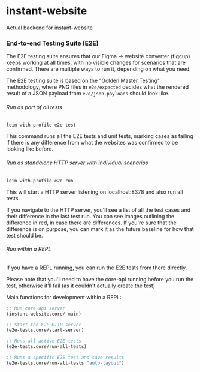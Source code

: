 # instant-website

Actual backend for instant-website



### End-to-end Testing Suite (E2E)

The E2E testing suite ensures that our Figma -> website converter (figcup) keeps working at all times, with no visible changes for scenarios that are confirmed. There are multiple ways to run it, depending on what you need.

The E2E testing suite is based on the "Golden Master Testing" methodology, where PNG files in `e2e/expected` decides what the rendered result of a JSON payload from `e2e/json-payloads` should look like.

###### Run as part of all tests

```
lein with-profile e2e test
```

This command runs all the E2E tests and unit tests, marking cases as failing if there is any difference from what the websites was confirmed to be looking like before.

###### Run as standalone HTTP server with individual scenarios

```
lein with-profile e2e run
```

This will start a HTTP server listening on localhost:8378 and also run all tests.

If you navigate to the HTTP server, you'll see a list of all the test cases and their difference in the last test run. You can see images outlining the difference in red, in case there are differences. If you're sure that the difference is on purpose, you can mark it as the future baseline for how that test should be.

###### Run within a REPL

If you have a REPL running, you can run the E2E tests from there directly.

Please note that you'll need to have the core-api running before you run the test, otherwise it'll fail (as it couldn't actually create the test)

Main functions for development within a REPL:

```clojure
;; Run core-api server
(instant-website.core/-main)

;; Start the E2E HTTP server
(e2e-tests.core/start-server)

;; Runs all active E2E tests
(e2e-tests.core/run-all-tests)

;; Runs a specific E2E test and save results
(e2e-tests.core/run-all-tests "auto-layout")
```
